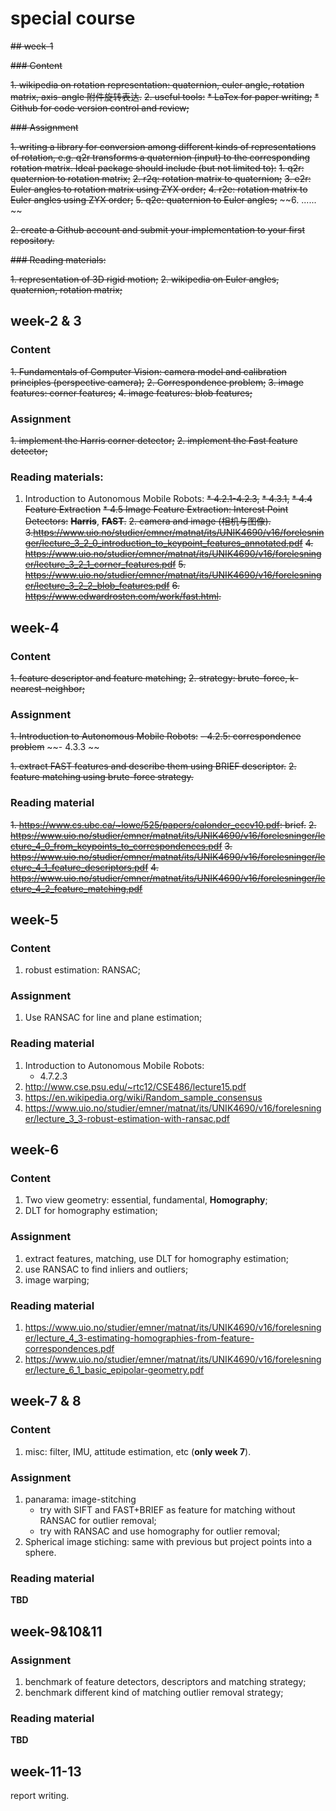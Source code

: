 # special course

~~## week-1~~

~~### Content~~

~~1. wikipedia on rotation representation: quaternion, euler angle, rotation matrix, axis-angle 附件旋转表达.~~
~~2. useful tools:~~
   ~~* LaTex for paper writing;~~
   ~~* Github for code version control and review;~~

~~### Assignment~~

~~1. writing a library for conversion among different kinds of representations of rotation, e.g. q2r transforms a quaternion (input) to the corresponding rotation matrix. Ideal package should include (but not limited to):~~
   ~~1. q2r: quaternion to rotation matrix;~~
   ~~2. r2q: rotation matrix to quaternion;~~
   ~~3. e2r: Euler angles to rotation matrix using ZYX order;~~
   ~~4. r2e: rotation matrix to Euler angles using ZYX order;~~
   ~~5. q2e: quaternion to Euler angles;~~
   ~~6. ...... ~~

~~2. create a Github account and submit your implementation to your first repository.~~

~~### Reading materials:~~

~~1. representation of 3D rigid motion;~~
~~2. wikipedia on Euler angles, quaternion, rotation matrix;~~

## week-2 & 3

### Content

~~1. Fundamentals of Computer Vision: camera model and calibration principles (perspective camera);~~
~~2. Correspondence problem;~~
~~3. image features: corner features;~~
~~4. image features: blob features;~~

### Assignment 
~~1. implement the Harris corner detector;~~
~~2. implement the Fast feature detector;~~

### Reading materials:

1. Introduction to Autonomous Mobile Robots: 
   ~~* 4.2.1-4.2.3,~~
   ~~* 4.3.1,~~
   ~~* 4.4 Feature Extraction~~
   ~~* 4.5 Image Feature Extraction: Interest Point Detectors:~~ ~~**Harris**~~, ~~**FAST**.~~
~~2. camera and image (相机与图像).~~
~~3.https://www.uio.no/studier/emner/matnat/its/UNIK4690/v16/forelesninger/lecture_3_2_0_introduction_to_keypoint_features_annotated.pdf~~
~~4. https://www.uio.no/studier/emner/matnat/its/UNIK4690/v16/forelesninger/lecture_3_2_1_corner_features.pdf~~
~~5. https://www.uio.no/studier/emner/matnat/its/UNIK4690/v16/forelesninger/lecture_3_2_2_blob_features.pdf~~
~~6. https://www.edwardrosten.com/work/fast.html.~~


## week-4

### Content

~~1. feature descriptor and feature matching;~~
~~2. strategy: brute-force, k-nearest-neighbor;~~

### Assignment

~~1. Introduction to Autonomous Mobile Robots:~~ 
   ~~- 4.2.5: correspondence problem~~
   ~~- 4.3.3 ~~

~~1. extract FAST features and describe them using BRIEF descriptor.~~
~~2. feature matching using brute-force strategy.~~

### Reading material

~~1. https://www.cs.ubc.ca/~lowe/525/papers/calonder_eccv10.pdf: brief.~~
~~2. https://www.uio.no/studier/emner/matnat/its/UNIK4690/v16/forelesninger/lecture_4_0_from_keypoints_to_correspondences.pdf~~
~~3. https://www.uio.no/studier/emner/matnat/its/UNIK4690/v16/forelesninger/lecture_4_1_feature_descriptors.pdf~~
~~4. https://www.uio.no/studier/emner/matnat/its/UNIK4690/v16/forelesninger/lecture_4_2_feature_matching.pdf~~

## week-5 

### Content

1. robust estimation: RANSAC;

### Assignment

1. Use RANSAC for line and plane estimation;

### Reading material

1. Introduction to Autonomous Mobile Robots: 
   - 4.7.2.3
2. http://www.cse.psu.edu/~rtc12/CSE486/lecture15.pdf
3. https://en.wikipedia.org/wiki/Random_sample_consensus
4. https://www.uio.no/studier/emner/matnat/its/UNIK4690/v16/forelesninger/lecture_3_3-robust-estimation-with-ransac.pdf

## week-6

### Content

1. Two view geometry: essential, fundamental, **Homography**;
2. DLT for homography estimation;

### Assignment

1. extract features, matching, use DLT for homography estimation;
2. use RANSAC to find inliers and outliers;
3. image warping;

### Reading material

1. https://www.uio.no/studier/emner/matnat/its/UNIK4690/v16/forelesninger/lecture_4_3-estimating-homographies-from-feature-correspondences.pdf
2. https://www.uio.no/studier/emner/matnat/its/UNIK4690/v16/forelesninger/lecture_6_1_basic_epipolar-geometry.pdf

## week-7 & 8

### Content

1. misc: filter, IMU, attitude estimation, etc (**only week 7**).

### Assignment

1. panarama: image-stitching
   * try with SIFT and FAST+BRIEF as feature for matching without RANSAC for outlier removal;
   * try with RANSAC and use homography for outlier removal;
2. Spherical image stiching: same with previous but project points into a sphere.

### Reading material

**TBD**

## week-9&10&11 

### Assignment

1. benchmark of feature detectors, descriptors and matching strategy;
2. benchmark different kind of matching outlier removal strategy;

### Reading material

**TBD**

## week-11-13

report writing.
